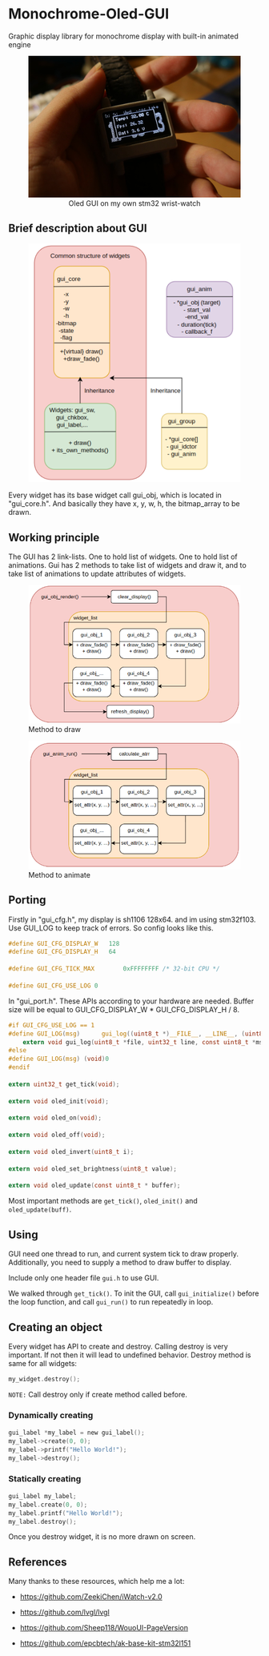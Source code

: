 # Monochrome-Oled-GUI
Graphic display library for monochrome display with built-in animated engine

<figure>
  <img
  src="P1210208.JPG">
  <figcaption align=center>Oled GUI on my own stm32 wrist-watch</figcaption>
</figure>



## Brief description about GUI
<figure>
  <img
  src="Gui_structure.png">
</figure>

Every widget has its base widget call gui_obj, which is located in "gui_core.h". And basically they have x, y, w, h, the bitmap_array to be drawn. 

## Working principle
The GUI has 2 link-lists. One to hold list of widgets. One to hold list of animations. Gui has 2 methods to take list of widgets and draw it, and to take list of animations to update attributes of widgets.

<figure>
  <img
  src="Gui_draw.png">
    <figcaption>Method to draw</figcaption>
</figure>

<figure>
  <img
  src="Gui_anim.png">
    <figcaption>Method to animate</figcaption>
</figure>


## Porting
Firstly in "gui_cfg.h", my display is sh1106 128x64. and im using stm32f103. Use GUI_LOG to keep track of errors.
So config looks like this.

```c
#define GUI_CFG_DISPLAY_W   128
#define GUI_CFG_DISPLAY_H   64

#define GUI_CFG_TICK_MAX        0xFFFFFFFF /* 32-bit CPU */

#define GUI_CFG_USE_LOG 0
```

In "gui_port.h". These APIs according to your hardware are needed. Buffer size will be equal to GUI_CFG_DISPLAY_W * GUI_CFG_DISPLAY_H / 8.
```c
#if GUI_CFG_USE_LOG == 1
#define GUI_LOG(msg)      gui_log((uint8_t *)__FILE__, __LINE__, (uint8_t *)msg)
    extern void gui_log(uint8_t *file, uint32_t line, const uint8_t *msg);  
#else  
#define GUI_LOG(msg) (void)0
#endif

extern uint32_t get_tick(void);

extern void oled_init(void);

extern void oled_on(void);

extern void oled_off(void); 

extern void oled_invert(uint8_t i);

extern void oled_set_brightness(uint8_t value);

extern void oled_update(const uint8_t * buffer); 
```
Most important methods are ```get_tick()```, ```oled_init()``` and ```oled_update(buff)```.

## Using 
GUI need one thread to run, and current system tick to draw properly. Additionally, you need to supply a method to draw buffer to display.

Include only one header file ```gui.h``` to use GUI.

We walked through ```get_tick()```. To init the GUI, call ```gui_initialize()``` before the loop function, and call ```gui_run()``` to run repeatedly in loop.

## Creating an object
Every widget has API to create and destroy. Calling destroy is very important. If not then it will lead to undefined behavior. 
Destroy method is same for all widgets:

```c
my_widget.destroy();
```
```NOTE:``` Call destroy only if create method called before.

### Dynamically creating
```c
gui_label *my_label = new gui_label();
my_label->create(0, 0);
my_label->printf("Hello World!");
my_label->destroy();
```
### Statically creating
```c
gui_label my_label;
my_label.create(0, 0);
my_label.printf("Hello World!");
my_label.destroy();
```
Once you destroy widget, it is no more drawn on screen.

## References
Many thanks to these resources, which help me a lot:

+ https://github.com/ZeekiChen/iWatch-v2.0

+ https://github.com/lvgl/lvgl 

+ https://github.com/Sheep118/WouoUI-PageVersion

+ https://github.com/epcbtech/ak-base-kit-stm32l151
